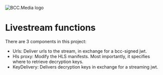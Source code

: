 ![BCC.Media logo](https://storage.googleapis.com/bcc-media-public/bcc-media-logo-150.png)

# Livestream functions

There are 3 components in this project:

- Urls: Deliver urls to the stream, in exchange for a bcc-signed jwt.
- Hls proxy: Modify the HLS manifests. Most importantly, it specifies where to retrieve decryption keys.
- KeyDelivery: Delivers decryption keys in exchange for a streaming jwt.
